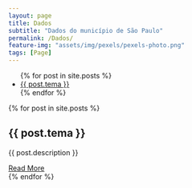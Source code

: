```yaml
---
layout: page
title: Dados
subtitle: "Dados do município de São Paulo" 
permalink: /Dados/
feature-img: "assets/img/pexels/pexels-photo.png"
tags: [Page]
---
```


<!-- lista de cards -->
<div class="dados">

 <div class="toc-list">
   <div class="box-list">
    <ul class="toc">
      {% for post in site.posts %}
        <li class="li-toc">
          <a class="test" href="#{{ post.title | slugify }}">{{ post.tema }}</a>
        </li>
      {% endfor %}
    </ul>
   </div>
 </div>
 <!-- cards do post -->
 <div class="container">
   {% for post in site.posts %}
     <div class="box">
       <span></span>
       <div class="content">
         <h2>{{ post.tema }}</h2>
         <p>{{ post.description }}</p>
         <a href="{{ post.url }}">Read More</a>
       </div>
     </div>
   {% endfor %}
 </div>
</div>